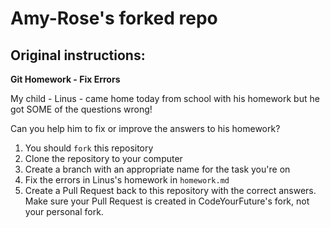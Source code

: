 # Amy-Rose's forked repo

## Original instructions:
**Git Homework - Fix Errors**

My child - Linus - came home today from school with his homework but he got SOME of the questions wrong!

Can you help him to fix or improve the answers to his homework?

1. You should `fork` this repository
2. Clone the repository to your computer
3. Create a branch with an appropriate name for the task you're on
3. Fix the errors in Linus's homework in `homework.md`
4. Create a Pull Request back to this repository with the correct answers. Make sure your Pull Request is created in CodeYourFuture's fork, not your personal fork.
